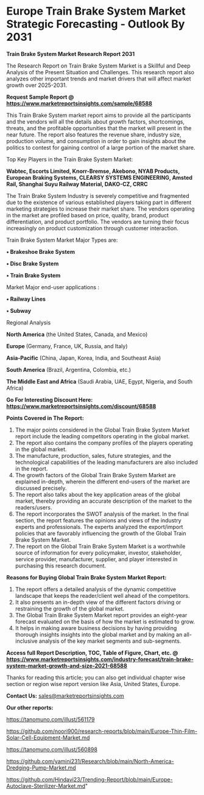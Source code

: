 # Europe Train Brake System Market Strategic Forecasting - Outlook By 2031

<strong>Train Brake System Market Research Report 2031</strong>

The Research Report on Train Brake System Market is a Skillful and Deep Analysis of the Present Situation and Challenges. This research report also analyzes other important trends and market drivers that will affect market growth over 2025-2031.

<strong>Request Sample Report @ <a href=https://www.marketreportsinsights.com/sample/68588>https://www.marketreportsinsights.com/sample/68588</a></strong>

This Train Brake System market report aims to provide all the participants and the vendors will all the details about growth factors, shortcomings, threats, and the profitable opportunities that the market will present in the near future. The report also features the revenue share, industry size, production volume, and consumption in order to gain insights about the politics to contest for gaining control of a large portion of the market share.

Top Key Players in the Train Brake System Market:

<strong>Wabtec, Escorts Limited, Knorr-Bremse, Akebono, NYAB Products, European Braking Systems, CLEARSY SYSTEMS ENGINEERING, Amsted Rail, Shanghai Suyu Railway Material, DAKO-CZ, CRRC</strong>

The Train Brake System Industry is severely competitive and fragmented due to the existence of various established players taking part in different marketing strategies to increase their market share. The vendors operating in the market are profiled based on price, quality, brand, product differentiation, and product portfolio. The vendors are turning their focus increasingly on product customization through customer interaction.

Train Brake System Market Major Types are:

<strong>• Brakeshoe Brake System

• Disc Brake System

• Train Brake System</strong>

Market Major end-user applications :

<strong>• Railway Lines

• Subway</strong>

Regional Analysis

</u><strong><b>North America</b></strong> (the United States, Canada, and Mexico)

<strong><b>Europe </b></strong>(Germany, France, UK, Russia, and Italy)

<strong><b>Asia-Pacific</b></strong> (China, Japan, Korea, India, and Southeast Asia)

<strong><b>South America</b></strong> (Brazil, Argentina, Colombia, etc.)

<strong><b>The Middle East and Africa</b></strong> (Saudi Arabia, UAE, Egypt, Nigeria, and South Africa)

<strong>Go For Interesting Discount Here: <a href=https://www.marketreportsinsights.com/discount/68588>https://www.marketreportsinsights.com/discount/68588</a></strong>

<strong>Points Covered in The Report:</strong>
<ol>
  <li>The major points considered in the Global Train Brake System Market report include the leading competitors operating in the global market.</li>
  <li>The report also contains the company profiles of the players operating in the global market.</li>
  <li>The manufacture, production, sales, future strategies, and the technological capabilities of the leading manufacturers are also included in the report.</li>
  <li>The growth factors of the Global Train Brake System Market are explained in-depth, wherein the different end-users of the market are discussed precisely.</li>
  <li>The report also talks about the key application areas of the global market, thereby providing an accurate description of the market to the readers/users.</li>
  <li>The report incorporates the SWOT analysis of the market. In the final section, the report features the opinions and views of the industry experts and professionals. The experts analyzed the export/import policies that are favorably influencing the growth of the Global Train Brake System Market.</li>
  <li>The report on the Global Train Brake System Market is a worthwhile source of information for every policymaker, investor, stakeholder, service provider, manufacturer, supplier, and player interested in purchasing this research document.</li>
</ol>
<strong>Reasons for Buying Global Train Brake System Market Report:</strong>

<ol>
  <li>The report offers a detailed analysis of the dynamic competitive landscape that keeps the reader/client well ahead of the competitors.</li>
  <li>It also presents an in-depth view of the different factors driving or restraining the growth of the global market.</li>
  <li>The Global Train Brake System Market report provides an eight-year forecast evaluated on the basis of how the market is estimated to grow.</li>
  <li>It helps in making aware business decisions by having providing thorough insights insights into the global market and by making an all-inclusive analysis of the key market segments and sub-segments.</li>
</ol>
<strong>Access full Report Description, TOC, Table of Figure, Chart, etc. @ <a href=https://www.marketreportsinsights.com/industry-forecast/train-brake-system-market-growth-and-size-2021-68588>https://www.marketreportsinsights.com/industry-forecast/train-brake-system-market-growth-and-size-2021-68588</a></strong>


Thanks for reading this article; you can also get individual chapter wise section or region wise report version like Asia, United States, Europe.

<strong>Contact Us:</strong>
sales@marketreportsinsights.com

<strong>Our other reports:</strong>

<a href=https://tanomuno.com/illust/561179>https://tanomuno.com/illust/561179</a>

<a href=https://github.com/noori900/research-reports/blob/main/Europe-Thin-Film-Solar-Cell-Equipment-Market.md>https://github.com/noori900/research-reports/blob/main/Europe-Thin-Film-Solar-Cell-Equipment-Market.md</a>

<a href=https://tanomuno.com/illust/560898>https://tanomuno.com/illust/560898</a>

<a href=https://github.com/yamini231/Research/blob/main/North-America-Dredging-Pump-Market.md>https://github.com/yamini231/Research/blob/main/North-America-Dredging-Pump-Market.md</a>

<a href=https://github.com/Hindavi23/Trending-Report/blob/main/Europe-Autoclave-Sterilizer-Market.md>https://github.com/Hindavi23/Trending-Report/blob/main/Europe-Autoclave-Sterilizer-Market.md</a>"
